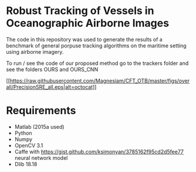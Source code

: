 

# Robust Tracking of Vessels in Oceanographic Airborne Images

The code in this repository was used to generate the results of a benchmark of general porpuse tracking algorithms on the maritime setting using airborne imagery.

To run / see the code of our proposed method go to the trackers folder and see the folders OURS and OURS_CNN

[[https://raw.githubusercontent.com/Magnesiam/CFT_OTB/master/figs/overall/PrecisionSRE_all.eps|alt=octocat]]

# Requirements

- Matlab (2015a used)
- Python 
- Numpy
- OpenCV 3.1
- Caffe with https://gist.github.com/ksimonyan/3785162f95cd2d5fee77 neural network model
- Dlib 18.18




